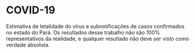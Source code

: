 # COVID-19
Estimativa de letalidade do vírus e subnotificações de casos confirmados no estado do Pará.
Os resultados desse trabalho não são 100% representativos da realidade, e qualquer resultado não deve ser visto como verdade absoluta.
